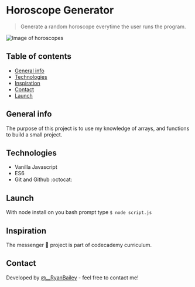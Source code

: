 # Horoscope Generator
> Generate a random horoscope everytime the user runs the program.

![Image of horoscopes](https://www.horoscope.com/wp-content/uploads/sites/2/2020/04/zodiac-sign-symbols.png)

## Table of contents
* [General info](#general-info)
* [Technologies](#technologies)
* [Inspiration](#inspiration)
* [Contact](#contact)
* [Launch](#launch)

## General info
The purpose of this project is to use my knowledge of arrays, and functions to build a small project.

## Technologies
* Vanilla Javascript
* ES6
* Git and Github :octocat:

## Launch
With node install on you bash prompt type ```$ node script.js```

## Inspiration
The messenger 💬 project is part of codecademy curriculum.

## Contact
Developed by [@__RyanBailey](https://twitter.com/__RyanBailey) - feel free to contact me!